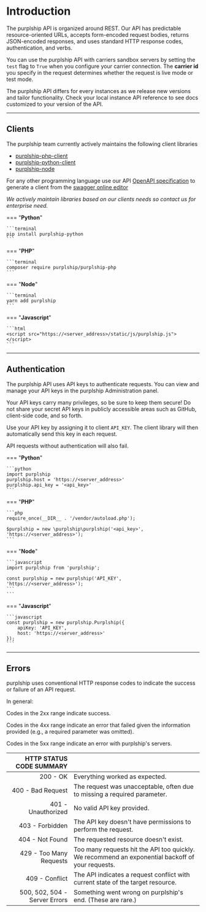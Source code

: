 # Introduction

The purplship API is organized around REST. Our API has predictable resource-oriented URLs, accepts form-encoded request bodies,
returns JSON-encoded responses, and uses standard HTTP response codes, authentication, and verbs.

You can use the purplship API with carriers sandbox servers by setting the `test` flag to `True` when you configure your carrier connection.
The **carrier id** you specify in the request determines whether the request is live mode or test mode.

The purplship API differs for every instances as we release new versions and tailor functionality.
Check your local instance API reference to see docs customized to your version of the API.

---

## Clients

The purplship team currently actively maintains the following client libraries

- [purplship-php-client](https://github.com/purplship/purplship-php-client)
- [purplship-python-client](https://github.com/purplship/purplship-python-client)
- [purplship-node](https://github.com/purplship/purplship-node)

For any other programming language use our API [OpenAPI specification](https://github.com/purplship/purplship-server/tree/main/OpenAPI) to generate a client from the [swagger online editor](https://editor.swagger.io/)

*We actively maintain libraries based on our clients needs so contact us for enterprise need.*


=== "**Python**"

    ```terminal
    pip install purplship-python
    ```

=== "**PHP**"

    ```terminal
    composer require purplship/purplship-php
    ```

=== "**Node**"

    ```terminal
    yarn add purplship
    ```

=== "**Javascript**"

    ```html
    <script src="https://<server_address>/static/js/purplship.js"></script>
    ```

---

## Authentication

The purplship API uses API keys to authenticate requests. You can view and manage your API keys in the purplship Administration panel.

Your API keys carry many privileges, so be sure to keep them secure! Do not share your secret API keys in publicly accessible areas such as GitHub, client-side code, and so forth.

Use your API key by assigning it to client `API_KEY`. The client library will then automatically send this key in each request.

API requests without authentication will also fail.


=== "**Python**"

    ```python
    import purplship
    purplship.host = 'https://<server_address>'
    purplship.api_key = '<api_key>'
    ```

=== "**PHP**"

    ```php
    require_once(__DIR__ . '/vendor/autoload.php');
    
    $purplship = new \purplship\purplship('<api_key>', 'https://<server_address>');
    ```

=== "**Node**"

    ```javascript
    import purplship from 'purplship';
    
    const purplship = new purplship('API_KEY', 'https://<server_address>');
    ```
    ```

=== "**Javascript**"

    ```javascript
    const purplship = new purplship.Purplship({
        apiKey: 'API_KEY',
        host: 'https://<server_address>'
    });
    ```

---

## Errors

purplship uses conventional HTTP response codes to indicate the success or failure of an API request.

In general:

Codes in the 2xx range indicate success.

Codes in the 4xx range indicate an error that failed given the information provided (e.g., a required parameter was omitted).

Codes in the 5xx range indicate an error with purplship's servers.

| HTTP STATUS CODE SUMMARY     |                                                                                                  |
| ---------------------------: |:------------------------------------------------------------------------------------------------ |
|                     200 - OK | Everything worked as expected.                                                                   |
|            400 - Bad Request | The request was unacceptable, often due to missing a required parameter.                         |
|           401 - Unauthorized | No valid API key provided.                                                                       |
|              403 - Forbidden | The API key doesn't have permissions to perform the request.                                     |
|              404 - Not Found | The requested resource doesn't exist.                                                            |
|      429 - Too Many Requests | Too many requests hit the API too quickly. We recommend an exponential backoff of your requests. |
|               409 - Conflict | The API indicates a request conflict with current state of the target resource.                  |
|500, 502, 504 - Server Errors | Something went wrong on purplship's end. (These are rare.)                                       |
